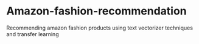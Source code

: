 # Amazon-fashion-recommendation
Recommending amazon fashion products using text vectorizer techniques and transfer learning
